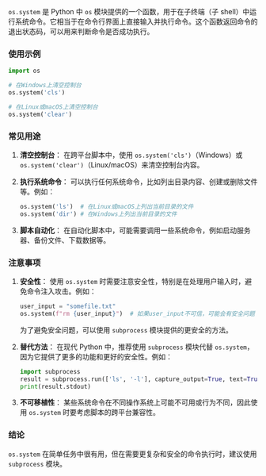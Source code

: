 `os.system` 是 Python 中 `os` 模块提供的一个函数，用于在子终端（子 shell）中运行系统命令。它相当于在命令行界面上直接输入并执行命令。这个函数返回命令的退出状态码，可以用来判断命令是否成功执行。

### 使用示例
```python
import os

# 在Windows上清空控制台
os.system('cls')

# 在Linux或macOS上清空控制台
os.system('clear')
```

### 常见用途
1. **清空控制台**：
   在跨平台脚本中，使用 `os.system('cls')`（Windows）或 `os.system('clear')`（Linux/macOS）来清空控制台内容。
   
2. **执行系统命令**：
   可以执行任何系统命令，比如列出目录内容、创建或删除文件等。例如：
   ```python
   os.system('ls')  # 在Linux或macOS上列出当前目录的文件
   os.system('dir') # 在Windows上列出当前目录的文件
   ```

3. **脚本自动化**：
   在自动化脚本中，可能需要调用一些系统命令，例如启动服务器、备份文件、下载数据等。

### 注意事项
1. **安全性**：
   使用 `os.system` 时需要注意安全性，特别是在处理用户输入时，避免命令注入攻击。例如：
   ```python
   user_input = "somefile.txt"
   os.system(f"rm {user_input}")  # 如果user_input不可信，可能会有安全问题
   ```
   为了避免安全问题，可以使用 `subprocess` 模块提供的更安全的方法。

2. **替代方法**：
   在现代 Python 中，推荐使用 `subprocess` 模块代替 `os.system`，因为它提供了更多的功能和更好的安全性。例如：
   ```python
   import subprocess
   result = subprocess.run(['ls', '-l'], capture_output=True, text=True)
   print(result.stdout)
   ```

3. **不可移植性**：
   某些系统命令在不同操作系统上可能不可用或行为不同，因此使用 `os.system` 时要考虑脚本的跨平台兼容性。

### 结论
`os.system` 在简单任务中很有用，但在需要更复杂和安全的命令执行时，建议使用 `subprocess` 模块。